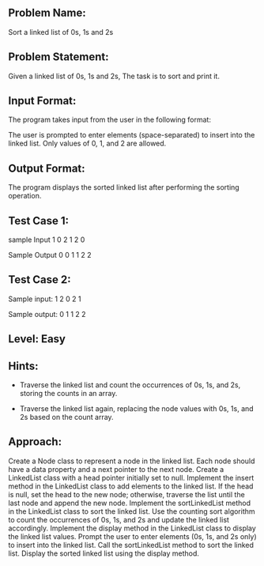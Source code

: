 ## Problem Name:
Sort a linked list of 0s, 1s and 2s

## Problem Statement:
Given a linked list of 0s, 1s and 2s, 
The task is to sort and print it.


## Input Format:
The program takes input from the user in the 
following format:

The user is prompted to enter elements 
(space-separated) to insert into the linked list. 
Only values of 0, 1, and 2 are allowed.

## Output Format:
The program displays the 
sorted linked list after 
performing the sorting 
operation.

## Test Case 1:
sample Input
1 0 2 1 2 0

Sample Output
0 0 1 1 2 2

## Test Case 2:
Sample input:
1 2 0 2 1

Sample output:
0 1 1 2 2

## Level: Easy

## Hints:
- Traverse the linked list and count the 
occurrences of 0s, 1s, and 2s, storing the counts 
in an array.

- Traverse the linked list again, replacing the 
node values with 0s, 1s, and 2s based on the 
count array.


## Approach:
Create a Node class to represent a node in the linked list. Each node should have a 
data property and a next pointer to the next node.
Create a LinkedList class with a head pointer initially set to null.
Implement the insert method in the LinkedList class to add elements to the linked list. 
If the head is null, set the head to the new node; otherwise, traverse the list until the 
last node and append the new node.
Implement the sortLinkedList method in the LinkedList class to sort the linked list. 
Use the counting sort algorithm to count the occurrences of 0s, 1s, and 2s and update the linked list accordingly.
Implement the display method in the LinkedList class to display the linked list values.
Prompt the user to enter elements (0s, 1s, and 2s only) to insert into the linked list.
Call the sortLinkedList method to sort the linked list.
Display the sorted linked list using the display method.
